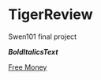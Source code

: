 # TigerReview
Swen101 final project

***BoldItalicsText***

[Free Money](https://www.youtube.com/watch?v=dQw4w9WgXcQ)
